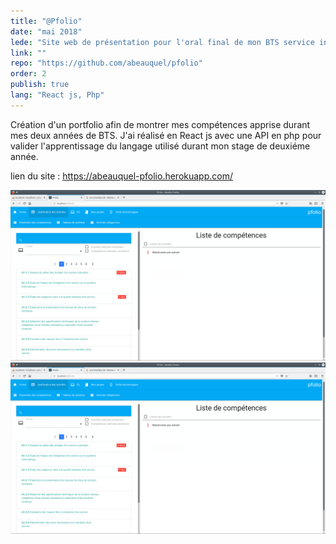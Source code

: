 ```yaml
---
title: "@Pfolio"
date: "mai 2018"
lede: "Site web de présentation pour l'oral final de mon BTS service informatique au organisation."
link: ""
repo: "https://github.com/abeauquel/pfolio"
order: 2
publish: true
lang: "React js, Php"
---
```


Création d'un portfolio afin de montrer mes compétences
 apprise durant mes deux années de BTS. J'ai réalisé en React js avec une API en php pour valider l'apprentissage
du langage utilisé durant mon stage de deuxiéme année.

lien du site : https://abeauquel-pfolio.herokuapp.com/

<div class="blog-inset">
  <hidden>
    <img src='projet3.png' />
    <img src='projet3.png' />
  </hidden>
  <zoom-image src='projet3.png' zoomSrc='projet3.png' ></zoom-image>
</div>